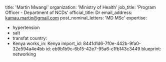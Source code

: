 title: 'Martin Mwangi'
organization: 'Ministry of Health'
job_title: 'Program Officer - Department of NCDs'
official_title: Dr
email_address: kamau.martin@gmail.com
post_nominal_letters: 'MD MSc'
expertise:
  - hypertension
  - salt
  - transfat
country:
  - Kenya
works_in: Kenya
import_id: 8441d1d6-7f0e-442b-9fa0-32e594a4e4bb
id: eb9b1b9c-6b15-42e7-95a6-c1fb143c3449
blueprint: networking
